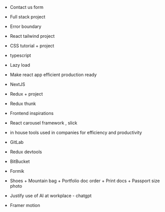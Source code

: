 - Contact us form 

- Full stack project 

- Error boundary 

- React tailwind project 

- CSS tutorial + project 

- typescript 

- Lazy load 

- Make react app efficient production ready 

- NextJS

- Redux + project 

- Redux thunk 

- Frontend inspirations 

- React carousel framework , slick 

- in house tools used in companies for efficiency and productivity

- GitLab

- Redux devtools 

- BitBucket 

- Formik 

- Shoes + Mountain bag + Portfolio doc order + Print docs + Passport size photo 

- Justify use of AI at workplace - chatgpt 

- Framer motion 